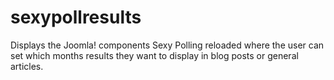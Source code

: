# sexypollresults
Displays the Joomla! components Sexy Polling reloaded where the user can set which months results they want to display in blog posts or general articles.
